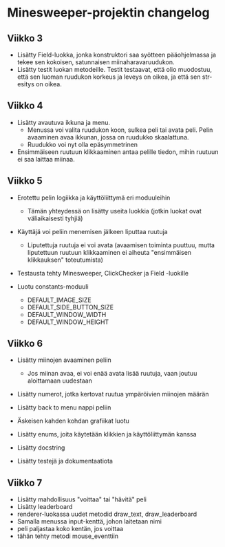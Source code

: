 # Minesweeper-projektin changelog

## Viikko 3

- Lisätty Field-luokka, jonka konstruktori saa syötteen pääohjelmassa ja tekee sen kokoisen, satunnaisen miinaharavaruudukon.
- Lisätty testit luokan metodeille. Testit testaavat, että olio muodostuu, että sen luoman ruudukon korkeus ja leveys on oikea, ja että sen str-esitys on oikea.

## Viikko 4

- Lisätty avautuva ikkuna ja menu. 
    - Menussa voi valita ruudukon koon, sulkea peli tai avata peli. Pelin avaaminen avaa ikkunan, jossa on ruudukko skaalattuna.
    - Ruudukko voi nyt olla epäsymmetrinen
- Ensimmäiseen ruutuun klikkaaminen antaa pelille tiedon, mihin ruutuun ei saa laittaa miinaa.

## Viikko 5

- Erotettu pelin logiikka ja käyttöliittymä eri moduuleihin
    - Tämän yhteydessä on lisätty useita luokkia (jotkin luokat ovat väliaikaisesti tyhjiä)

- Käyttäjä voi peliin menemisen jälkeen liputtaa ruutuja
    - Liputettuja ruutuja ei voi avata (avaamisen toiminta puuttuu, mutta liputettuun ruutuun klikkaaminen ei aiheuta "ensimmäisen klikkauksen" toteutumista)

- Testausta tehty Minesweeper, ClickChecker ja Field -luokille

- Luotu constants-moduuli
    - DEFAULT_IMAGE_SIZE
    - DEFAULT_SIDE_BUTTON_SIZE
    - DEFAULT_WINDOW_WIDTH
    - DEFAULT_WINDOW_HEIGHT

## Viikko 6

- Lisätty miinojen avaaminen peliin
    - Jos miinan avaa, ei voi enää avata lisää ruutuja, vaan joutuu aloittamaan uudestaan
- Lisätty numerot, jotka kertovat ruutua ympäröivien miinojen määrän
- Lisätty back to menu nappi peliin
- Äskeisen kahden kohdan grafiikat luotu

- Lisätty enums, joita käytetään klikkien ja käyttöliittymän kanssa

- Lisätty docstring

- Lisätty testejä ja dokumentaatiota

## Viikko 7

- Lisätty mahdollisuus "voittaa" tai "hävitä" peli
- Lisätty leaderboard
- renderer-luokassa uudet metodid draw_text, draw_leaderboard
- Samalla menussa input-kenttä, johon laitetaan nimi
- peli paljastaa koko kentän, jos voittaa
 - tähän tehty metodi mouse_eventtiin